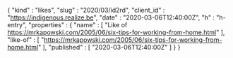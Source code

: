 {
  "kind" : "likes",
  "slug" : "2020/03/id2rd",
  "client_id" : "https://indigenous.realize.be",
  "date" : "2020-03-06T12:40:00Z",
  "h" : "h-entry",
  "properties" : {
    "name" : [ "Like of https://mrkapowski.com/2005/06/six-tips-for-working-from-home.html" ],
    "like-of" : [ "https://mrkapowski.com/2005/06/six-tips-for-working-from-home.html" ],
    "published" : [ "2020-03-06T12:40:00Z" ]
  }
}
